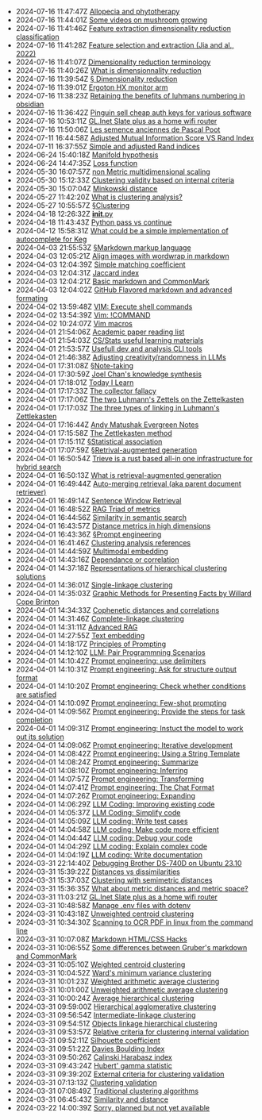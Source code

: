 * 2024-07-16 11:47:47Z [Allopecia and phytotherapy](../120)
* 2024-07-16 11:44:01Z [Some videos on mushroom growing](../119)
* 2024-07-16 11:41:46Z [Feature extraction dimensionality reduction classification](../114)
* 2024-07-16 11:41:28Z [Feature selection and extraction (Jia and al., 2022)](../113)
* 2024-07-16 11:41:07Z [Dimensionality reduction terminology](../112)
* 2024-07-16 11:40:26Z [What is dimensionnality reduction](../111)
* 2024-07-16 11:39:54Z [§ Dimensionality reduction](../107)
* 2024-07-16 11:39:01Z [Ergoton HX monitor arm](../118)
* 2024-07-16 11:38:23Z [Retaining the benefits of luhmans numbering in obsidian ](../117)
* 2024-07-16 11:36:42Z [Pinguin sell cheap auth keys for various software](../116)
* 2024-07-16 10:53:11Z [GL.Inet Slate plus as a home wifi router](../18)
* 2024-07-16 11:50:06Z [Les semence anciennes de Pascal Poot](../121)
* 2024-07-11 16:44:58Z [Adjusted Mutual Information Score VS Rand Index](../46)
* 2024-07-11 16:37:55Z [Simple and adjusted Rand indices](../21)
* 2024-06-24 15:40:18Z [Manifold hypothesis ](../115)
* 2024-06-24 14:47:35Z [Loss function](../108)
* 2024-05-30 16:07:57Z [non Metric multidimensional scaling](../109)
* 2024-05-30 15:12:33Z [Clustering validity based on internal criteria](../10)
* 2024-05-30 15:07:04Z [Minkowski distance](../110)
* 2024-05-27 11:42:20Z [What is clustering analysis?](../96)
* 2024-05-27 10:55:57Z [§Clustering](../5)
* 2024-04-18 12:26:32Z [__init__.py](../106)
* 2024-04-18 11:43:43Z [Python pass vs continue](../105)
* 2024-04-12 15:58:31Z [What could be a simple implementation of autocomplete for Keg](../55)
* 2024-04-03 21:55:53Z [§Markdown markup language](../40)
* 2024-04-03 12:05:21Z [Align images with wordwrap in markdown](../19)
* 2024-04-03 12:04:39Z [Simple matching coefficient](../104)
* 2024-04-03 12:04:31Z [Jaccard index](../103)
* 2024-04-03 12:04:21Z [Basic markdown and CommonMark](../41)
* 2024-04-03 12:04:02Z [GitHub Flavored markdown and advanced formating](../43)
* 2024-04-02 13:59:48Z [VIM: Execute shell commands](../102)
* 2024-04-02 13:54:39Z [Vim: !COMMAND ](../101)
* 2024-04-02 10:24:07Z [Vim macros](../100)
* 2024-04-01 21:54:06Z [Academic paper reading list ](../11)
* 2024-04-01 21:54:03Z [CS/Stats useful learning materials](../12)
* 2024-04-01 21:53:57Z [Usefull dev and analysis CLI tools](../13)
* 2024-04-01 21:46:38Z [Adjusting creativity/randomness in LLMs](../62)
* 2024-04-01 17:31:08Z [§Note-taking](../95)
* 2024-04-01 17:30:59Z [Joel Chan's knowledge synthesis](../99)
* 2024-04-01 17:18:01Z [Today I Learn](../54)
* 2024-04-01 17:17:33Z [The collector fallacy](../52)
* 2024-04-01 17:17:06Z [The two Luhmann's Zettels on the Zettelkasten](../51)
* 2024-04-01 17:17:03Z [The three types of linking in Luhmann's Zettlekasten](../50)
* 2024-04-01 17:16:44Z [Andy Matushak Evergreen Notes](../49)
* 2024-04-01 17:15:58Z [The Zettlekasten method](../1)
* 2024-04-01 17:15:11Z [§Statistical association](../2)
* 2024-04-01 17:07:59Z [§Retrival-augmented generation](../98)
* 2024-04-01 16:50:54Z [Trieve is a rust based all-in one infrastructure for hybrid search](../69)
* 2024-04-01 16:50:13Z [What is retrieval-augmented generation](../67)
* 2024-04-01 16:49:44Z [Auto-merging retrieval (aka parent document retriever)](../63)
* 2024-04-01 16:49:14Z [Sentence Window Retrieval](../64)
* 2024-04-01 16:48:52Z [RAG Triad of metrics](../65)
* 2024-04-01 16:44:56Z [Similarity in semantic search](../66)
* 2024-04-01 16:43:57Z [Distance metrics in high dimensions](../61)
* 2024-04-01 16:43:36Z [§Prompt engineering](../70)
* 2024-04-01 16:41:46Z [Clustering analysis references](../97)
* 2024-04-01 14:44:59Z [Multimodal embedding](../93)
* 2024-04-01 14:43:16Z [Dependance or correlation ](../15)
* 2024-04-01 14:37:18Z [Representations of hierarchical clustering solutions](../33)
* 2024-04-01 14:36:01Z [Single-linkage clustering](../29)
* 2024-04-01 14:35:03Z [Graphic Methods for Presenting Facts by Willard Cope Brinton](../68)
* 2024-04-01 14:34:33Z [Cophenetic distances and correlations](../23)
* 2024-04-01 14:31:46Z [Complete-linkage clustering](../30)
* 2024-04-01 14:31:11Z [Advanced RAG](../94)
* 2024-04-01 14:27:55Z [Text embedding](../60)
* 2024-04-01 14:18:17Z [Principles of Prompting](../71)
* 2024-04-01 14:12:10Z [LLM: Pair Programmning Scenarios](../85)
* 2024-04-01 14:10:42Z [Prompt engineering: use delimiters](../72)
* 2024-04-01 14:10:31Z [Prompt engineering: Ask for structure output format](../73)
* 2024-04-01 14:10:20Z [Prompt engineering: Check whether conditions are satisfied](../74)
* 2024-04-01 14:10:09Z [Prompt engineering: Few-shot prompting](../75)
* 2024-04-01 14:09:56Z [Prompt engineering: Provide the steps for task completion](../76)
* 2024-04-01 14:09:31Z [Prompt engineering: Instuct the model to work out its solution](../77)
* 2024-04-01 14:09:06Z [Prompt engineering: Iterative development](../78)
* 2024-04-01 14:08:42Z [Prompt engineering: Using a String Template](../79)
* 2024-04-01 14:08:24Z [Prompt engineering: Summarize](../80)
* 2024-04-01 14:08:10Z [Prompt engineering: Inferring](../81)
* 2024-04-01 14:07:57Z [Prompt engineering: Transforming](../82)
* 2024-04-01 14:07:41Z [Prompt engineering: The Chat Format](../84)
* 2024-04-01 14:07:26Z [Prompt engineering: Expanding](../83)
* 2024-04-01 14:06:29Z [LLM Coding: Improving existing code](../86)
* 2024-04-01 14:05:37Z [LLM Coding: Simplify code](../87)
* 2024-04-01 14:05:09Z [LLM coding: Write test cases](../88)
* 2024-04-01 14:04:58Z [LLM coding: Make code more efficient](../89)
* 2024-04-01 14:04:44Z [LLM coding: Debug your code](../90)
* 2024-04-01 14:04:29Z [LLM coding: Explain complex code](../91)
* 2024-04-01 14:04:19Z [LLM coding: Write documentation](../92)
* 2024-03-31 22:14:40Z [Debugging Brother DS-740D on Ubuntu 23.10](../47)
* 2024-03-31 15:39:22Z [Distances vs dissimilarities](../4)
* 2024-03-31 15:37:03Z [Clustering with semimetric distances](../17)
* 2024-03-31 15:36:35Z [What about metric distances and metric space?](../16)
* 2024-03-31 11:03:21Z [GL.Inet Slate plus as a home wifi router](../58)
* 2024-03-31 10:48:58Z [Manage .env files with dotenv](../53)
* 2024-03-31 10:43:18Z [Unweighted centroid clustering](../37)
* 2024-03-31 10:34:30Z [Scanning to OCR PDF in linux from the command line](../48)
* 2024-03-31 10:07:08Z [Markdown HTML/CSS Hacks](../44)
* 2024-03-31 10:06:55Z [Some differences between Gruber's markdown and CommonMark ](../42)
* 2024-03-31 10:05:10Z [Weighted centroid clustering](../38)
* 2024-03-31 10:04:52Z [Ward's minimum variance clustering](../39)
* 2024-03-31 10:01:23Z [Weighted arithmetic average clustering](../36)
* 2024-03-31 10:01:00Z [Unweighted arithmetic average clustering](../35)
* 2024-03-31 10:00:24Z [Average hierarchical clustering](../34)
* 2024-03-31 09:59:00Z [Hierarchical agglomerative clustering](../32)
* 2024-03-31 09:56:54Z [Intermediate-linkage clustering](../31)
* 2024-03-31 09:54:51Z [Objects linkage hierarchical clustering](../28)
* 2024-03-31 09:53:57Z [Relative criteria for clustering internal validation](../27)
* 2024-03-31 09:52:11Z [Silhouette coefficient](../26)
* 2024-03-31 09:51:22Z [Davies Boulding Index](../25)
* 2024-03-31 09:50:26Z [Calinski Harabasz index](../24)
* 2024-03-31 09:43:24Z [Hubert' gamma statistic](../22)
* 2024-03-31 09:39:20Z [External criteria for clustering validation](../20)
* 2024-03-31 07:13:13Z [Clustering validation](../9)
* 2024-03-31 07:08:49Z [Traditional clustering algorithms](../7)
* 2024-03-31 06:45:43Z [Similarity and distance](../3)
* 2024-03-22 14:00:39Z [Sorry, planned but not yet available](../0)
